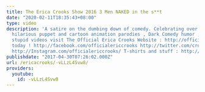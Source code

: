 ```yaml
---
title: The Erica Crooks Show 2016 3 Men NAKED in the s**t
date: "2020-02-11T18:35:43+08:00"
type: video
description: 'A satire on the dumbing down of comedy. Celebrating over 10 years of
  hilarious puppet and cartoon animation parodies , Dark Comedy humor , satires and
  stupid videos visit The Official Erica Crooks Website : http://officialericcrooks.com
  today ! http://facebook.com/officialericcrooks http://twitter.com/crooks_erica http://youtube.com/user/officialericcrooks
  http://Instagram.com/officialericcrooks/ T-shirts and stuff : http://www.zazzle.com/officialericcrooks'
publishdate: "2017-04-30T07:26:02.000Z"
url: /ericacrooks/-vLLzL4Svw8/
providers:
  youtube:
    id: -vLLzL4Svw8
---
```

